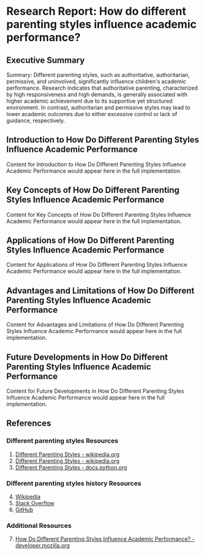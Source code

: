 # Research Report: How do different parenting styles influence academic performance?

## Executive Summary

Summary: Different parenting styles, such as authoritative, authoritarian, permissive, and uninvolved, significantly influence children's academic performance. Research indicates that authoritative parenting, characterized by high responsiveness and high demands, is generally associated with higher academic achievement due to its supportive yet structured environment. In contrast, authoritarian and permissive styles may lead to lower academic outcomes due to either excessive control or lack of guidance, respectively.

## Introduction to How Do Different Parenting Styles Influence Academic Performance

Content for Introduction to How Do Different Parenting Styles Influence Academic Performance would appear here in the full implementation.

## Key Concepts of How Do Different Parenting Styles Influence Academic Performance

Content for Key Concepts of How Do Different Parenting Styles Influence Academic Performance would appear here in the full implementation.

## Applications of How Do Different Parenting Styles Influence Academic Performance

Content for Applications of How Do Different Parenting Styles Influence Academic Performance would appear here in the full implementation.

## Advantages and Limitations of How Do Different Parenting Styles Influence Academic Performance

Content for Advantages and Limitations of How Do Different Parenting Styles Influence Academic Performance would appear here in the full implementation.

## Future Developments in How Do Different Parenting Styles Influence Academic Performance

Content for Future Developments in How Do Different Parenting Styles Influence Academic Performance would appear here in the full implementation.

## References

### Different parenting styles Resources

1. [Different Parenting Styles - wikipedia.org](https://en.wikipedia.org/wiki/different)
2. [Different Parenting Styles - wikipedia.org](https://en.wikipedia.org/wiki/Special:Search?search=different+parenting+styles)
3. [Different Parenting Styles - docs.python.org](https://docs.python.org/3/search.html?q=different+parenting+styles)

### Different parenting styles history Resources

4. [Wikipedia](https://en.wikipedia.org/)
5. [Stack Overflow](https://stackoverflow.com/)
6. [GitHub](https://github.com/)

### Additional Resources

7. [How Do Different Parenting Styles Influence Academic Performance? - developer.mozilla.org](https://developer.mozilla.org/en-US/search?q=different+parenting+styles)


